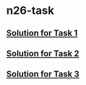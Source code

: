 # n26-task
## [Solution for Task 1](Task1.md)

## [Solution for Task 2](Task2)

## [Solution for Task 3](Task3)
